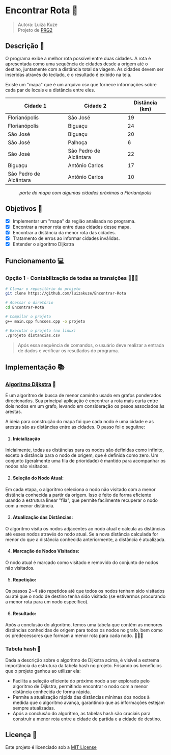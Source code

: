 # Encontrar Rota 💼
> Autora: Luiza Kuze <br>
> Projeto de [PRG2](https://github.com/luizakuze/PRG2)

## Descrição 📌

O programa exibe a melhor rota possível entre duas cidades. A rota é apresentada como uma sequência de cidades desde a origem até o destino, juntamente com a distância total da viagem. As cidades devem ser inseridas através do teclado, e o resultado é exibido na tela. 

Existe um "mapa" que é um arquivo csv que fornece informações sobre cada par de locais e a distância entre eles. 

<div align="center">
  
| Cidade 1  | Cidade 2	| Distância (km) |
|------------------------| --- |----------------|
| Florianópolis          | São José	| 19             | 
| Florianópolis	         | Biguaçu	| 24             |
| São José	              | Biguaçu	| 20 |               
| São José	              | Palhoça	| 6 |                
| São José	              | São Pedro de Alcântara |	22 |
| Biguaçu                |	Antônio Carlos             |	17 |
| São Pedro de Alcântara	 | Antônio Carlos	| 10             |

_parte do mapa com algumas cidades próximas a Florianópolis_

</div>
  
## Objetivos 🎯

- [x] Implementar um "mapa" da região analisada no programa. 
- [x] Encontrar a menor rota entre duas cidades desse mapa. 
- [x] Encontrar a distância da menor rota das cidades.
- [x] Tratamento de erros ao informar cidades inválidas.
- [x] Entender o algoritmo DIjkstra

## Funcionamento 💻

### Opção 1 - Contabilização de todas as transições 👩🏻‍💻

```Bash
# Clonar o repositório do projeto 
git clone https://github.com/luizakuze/Encontrar-Rota

# Acessar o diretório 
cd Encontrar-Rota

# Compilar o projeto
g++ main.cpp funcoes.cpp -o projeto

# Executar o projeto (no linux)
./projeto distancias.csv
```
> Após essa sequência de comandos, o usuário deve realizar a entrada de dados e verificar os resutlados do programa.

## Implementação 📚

### [Algoritmo Dijkstra](https://pt.wikipedia.org/wiki/Algoritmo_de_Dijkstra) 📕

É um algoritmo de busca de menor caminho usado em grafos ponderados direcionados. Sua principal aplicação é encontrar a rota mais curta entre dois nodos em um grafo, levando em consideração os pesos associados às arestas. 

A ideia para construção do mapa foi que cada nodo é uma cidade e as arestas são as distâncias entre as cidades. O passo foi o seguitne:

1) #### Inicialização

Inicialmente, todas as distâncias para os nodos são definidas como infinito, exceto a distância para o nodo de origem, que é definida como zero.
Um conjunto (geralmente uma fila de prioridade) é mantido para acompanhar os nodos não visitados.

2) #### Seleção do Nodo Atual:

Em cada etapa, o algoritmo seleciona o nodo não visitado com a menor distância conhecida a partir da origem.
Isso é feito de forma eficiente usando a estrutura linear "fila", que permite facilmente recuperar o nodo com a menor distância.

3) #### Atualização das Distâncias:

O algoritmo visita os nodos adjacentes ao nodo atual e calcula as distâncias até esses nodos através do nodo atual.
Se a nova distância calculada for menor do que a distância conhecida anteriormente, a distância é atualizada.

4) #### Marcação de Nodos Visitados:

O nodo atual é marcado como visitado e removido do conjunto de nodos não visitados.

5) #### Repetição:

Os passos 2~4 são repetidos até que todos os nodos tenham sido visitados ou até que o nodo de destino tenha sido visitado (se estivermos procurando a menor rota para um nodo específico).

6) #### Resultado:

Após a conclusão do algoritmo, temos uma tabela que contém as menores distâncias conhecidas de origem para todos os nodos no grafo, bem como os predecessores que formam a menor rota para cada nodo. 🎈✨🎉

### Tabela hash 📘

Dada a descrição sobre o algoritmo de Dijkstra acima, é visível a extrema importância da estrutura da tabela hash no projeto. Frisando os benefícios que o projeto ganhou ao utilizar ela:

- Facilita a seleção eficiente do próximo nodo a ser explorado pelo algoritmo de Dijkstra, permitindo encontrar o nodo com a menor distância conhecida de forma rápida.
- Permite a atualização rápida das distâncias mínimas dos nodos à medida que o algoritmo avança, garantindo que as informações estejam sempre atualizadas.
- Após a conclusão do algoritmo, as tabelas hash são cruciais para construir a menor rota entre a cidade de partida e a cidade de destino.

## Licença 📜

Este projeto é licenciado sob a [MIT License](https://github.com/luizakuze/Encontrar-Rota/blob/main/license)
